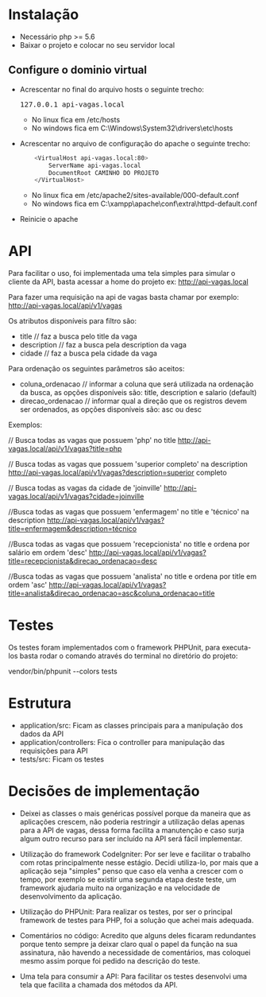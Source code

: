 # Instalação

- Necessário php >= 5.6
- Baixar o projeto e colocar no seu servidor local

## Configure o dominio virtual
- Acrescentar no final do arquivo hosts o seguinte trecho: <pre> 127.0.0.1 api-vagas.local </pre>
   * No linux fica em /etc/hosts
   * No windows fica em C:\Windows\System32\drivers\etc\hosts

- Acrescentar no arquivo de configuração do apache o seguinte trecho:
	```bash
	 	<VirtualHost api-vagas.local:80>
	        ServerName api-vagas.local
	        DocumentRoot CAMINHO DO PROJETO
		</VirtualHost>
	```

	* No linux fica em /etc/apache2/sites-available/000-default.conf
	* No windows fica em C:\xampp\apache\conf\extra\httpd-default.conf

- Reinicie o apache

# API

Para facilitar o uso, foi implementada uma tela simples para simular o cliente da API, basta acessar a home do projeto ex: http://api-vagas.local

Para fazer uma requisição na api de vagas basta chamar por exemplo: http://api-vagas.local/api/v1/vagas

Os atributos disponíveis para filtro são:
- title // faz a busca pelo title da vaga
- description // faz a busca pela description da vaga
- cidade // faz a busca pela cidade da vaga

Para ordenação os seguintes parâmetros são aceitos:
- coluna_ordenacao // informar a coluna que será utilizada na ordenação da busca, as opções disponíveis são: title, description e salario (default)
- direcao_ordenacao // informar qual a direção que os registros devem ser ordenados, as opções disponíveis são: asc ou desc

Exemplos: 

// Busca todas as vagas que possuem 'php' no title
http://api-vagas.local/api/v1/vagas?title=php

// Busca todas as vagas que possuem 'superior completo' na description
http://api-vagas.local/api/v1/vagas?description=superior completo

// Busca todas as vagas da cidade de 'joinville'
http://api-vagas.local/api/v1/vagas?cidade=joinville

//Busca todas as vagas que possuem 'enfermagem' no title e 'técnico' na description
http://api-vagas.local/api/v1/vagas?title=enfermagem&description=técnico

//Busca todas as vagas que possuem 'recepcionista' no title e ordena por salário em ordem 'desc'
http://api-vagas.local/api/v1/vagas?title=recepcionista&direcao_ordenacao=desc

//Busca todas as vagas que possuem 'analista' no title e ordena por title em ordem 'asc'
http://api-vagas.local/api/v1/vagas?title=analista&direcao_ordenacao=asc&coluna_ordenacao=title

# Testes

Os testes foram implementados com o framework PHPUnit, para executa-los basta rodar o comando através do terminal no diretório do projeto:

vendor/bin/phpunit --colors tests

# Estrutura

- application/src: Ficam as classes principais para a manipulação dos dados da API
- application/controllers: Fica o controller para manipulação das requisições para API
- tests/src: Ficam os testes

# Decisões de implementação

- Deixei as classes o mais genéricas possível porque da maneira que as aplicações crescem, não poderia restringir a utilização delas apenas para a API de vagas, dessa forma facilita a manutenção e caso surja algum outro recurso para ser incluído na API será fácil implementar.

- Utilização do framework CodeIgniter: Por ser leve e facilitar o trabalho com rotas principalmente nesse estágio. Decidi utiliza-lo, por mais que a aplicação seja "simples" penso que caso ela venha a crescer com o tempo, por exemplo se existir uma segunda etapa deste teste, um framework ajudaria muito na organização e na velocidade de desenvolvimento da aplicação.

- Utilização do PHPUnit: Para realizar os testes, por ser o principal framework de testes para PHP, foi a solução que achei mais adequada.

- Comentários no código: Acredito que alguns deles ficaram redundantes porque tento sempre ja deixar claro qual o papel da função na sua assinatura, não havendo a necessidade de comentários, mas coloquei mesmo assim porque foi pedido na descrição do teste.

- Uma tela para consumir a API: Para facilitar os testes desenvolvi uma tela que facilita a chamada dos métodos da API.